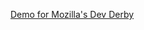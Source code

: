 [Demo for Mozilla's Dev Derby](https://developer.mozilla.org/en-US/demos/detail/css3-3d-furniture-showcase/launch)